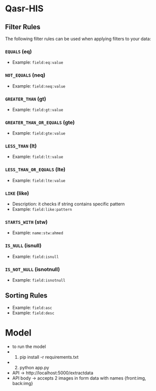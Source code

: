 # Qasr-HIS
## Filter Rules

The following filter rules can be used when applying filters to your data:

### `EQUALS` (eq)
- Example: `field:eq:value`

### `NOT_EQUALS` (neq)
- Example: `field:neq:value`

### `GREATER_THAN` (gt)
- Example: `field:gt:value`

### `GREATER_THAN_OR_EQUALS` (gte)
- Example: `field:gte:value`

### `LESS_THAN` (lt)
- Example: `field:lt:value`

### `LESS_THAN_OR_EQUALS` (lte)
- Example: `field:lte:value`

### `LIKE` (like)
- Description: it checks if string contains specific pattern
- Example: `field:like:pattern`

### `STARTS_WITH` (stw)
- Example: `name:stw:ahmed`

### `IS_NULL` (isnull)
- Example: `field:isnull`

### `IS_NOT_NULL` (isnotnull)
- Example: `field:isnotnull`

## Sorting Rules
- Example: `field:asc`
- Example: `field:desc`

# Model
- to run the model 
- 1. pip install -r requirements.txt
- 2. python app.py
- API -> http://localhost:5000/extractdata
- API body -> accepts 2 images in form data with names {front:img, back:img}